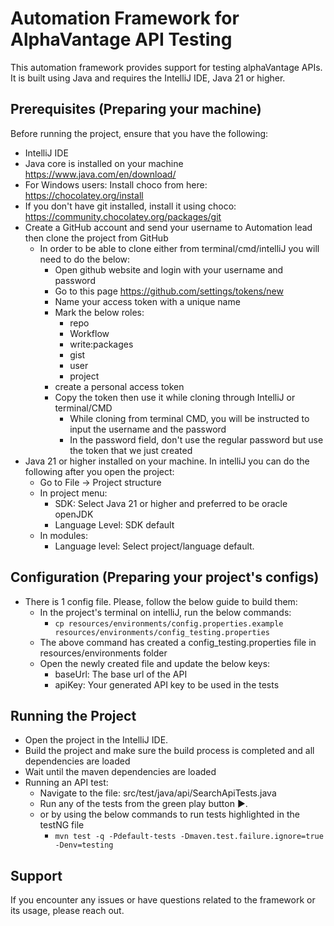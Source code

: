 # Automation Framework for AlphaVantage API Testing

This automation framework provides support for testing alphaVantage APIs.
It is built using Java and requires the IntelliJ IDE, Java 21 or higher.

## Prerequisites (Preparing your machine)

Before running the project, ensure that you have the following:

- IntelliJ IDE
- Java core is installed on your machine https://www.java.com/en/download/
- For Windows users: Install choco from here: https://chocolatey.org/install
- If you don't have git installed, install it using choco: https://community.chocolatey.org/packages/git
- Create a GitHub account and send your username to Automation lead then clone the project from GitHub
    - In order to be able to clone either from terminal/cmd/intelliJ you will need to do the below:
        - Open github website and login with your username and password
        - Go to this page https://github.com/settings/tokens/new
        - Name your access token with a unique name
        - Mark the below roles:
            - repo
            - Workflow
            - write:packages
            - gist
            - user
            - project
        - create a personal access token
        - Copy the token then use it while cloning through IntelliJ or terminal/CMD
            - While cloning from terminal CMD, you will be instructed to input the username and the password
            - In the password field, don't use the regular password but use the token that we just created
- Java 21 or higher installed on your machine. In intelliJ you can do the following after you open the project:
    - Go to File -> Project structure
    - In project menu:
        - SDK: Select Java 21 or higher and preferred to be oracle openJDK
        - Language Level: SDK default
    - In modules:
        - Language level: Select project/language default.

## Configuration (Preparing your project's configs)

- There is 1 config file. Please, follow the below guide to build them:
    - In the project's terminal on intelliJ, run the below commands:
        - `cp resources/environments/config.properties.example resources/environments/config_testing.properties`
    - The above command has created a config_testing.properties file in resources/environments folder
    - Open the newly created file and update the below keys:
      - baseUrl: The base url of the API
      - apiKey: Your generated API key to be used in the tests

## Running the Project

- Open the project in the IntelliJ IDE.
- Build the project and make sure the build process is completed and all dependencies are loaded
- Wait until the maven dependencies are loaded
- Running an API test:
    - Navigate to the file: src/test/java/api/SearchApiTests.java
    - Run any of the tests from the green play button ▶.
    - or by using the below commands to run tests highlighted in the testNG file
      - `mvn test -q -Pdefault-tests -Dmaven.test.failure.ignore=true -Denv=testing`

## Support

If you encounter any issues or have questions related to the framework or its usage, please reach out.